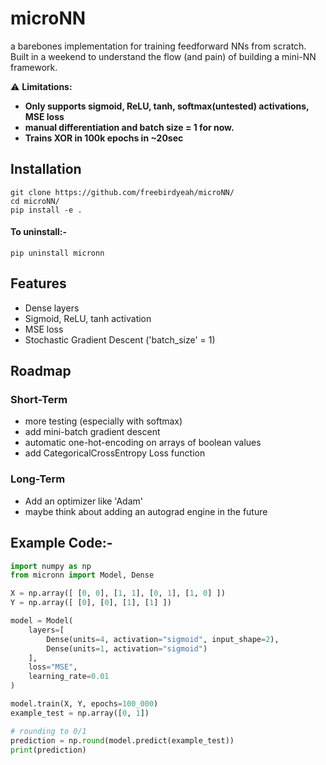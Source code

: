 # microNN
a barebones implementation for training feedforward NNs from scratch.
Built in a weekend to understand the flow (and pain) of building a mini-NN framework.

⚠️ **Limitations:**
 
 - **Only supports sigmoid, ReLU, tanh, softmax(untested) activations, MSE loss**
 - **manual differentiation and batch size = 1 for now.**
 -  **Trains XOR in 100k epochs in ~20sec**

## Installation

```
git clone https://github.com/freebirdyeah/microNN/
cd microNN/
pip install -e .
```

#### To uninstall:-

`pip uninstall micronn`

## Features
- Dense layers
- Sigmoid, ReLU, tanh activation
- MSE loss
- Stochastic Gradient Descent ('batch_size' = 1)

## Roadmap
### Short-Term  
- more testing (especially with softmax)
- add mini-batch gradient descent
- automatic one-hot-encoding on arrays of boolean values
- add CategoricalCrossEntropy Loss function
 
### Long-Term  
- Add an optimizer like 'Adam'
- maybe think about adding an autograd engine in the future

## Example Code:-

```python
import numpy as np
from micronn import Model, Dense

X = np.array([ [0, 0], [1, 1], [0, 1], [1, 0] ])
Y = np.array([ [0], [0], [1], [1] ])

model = Model(
    layers=[
        Dense(units=4, activation="sigmoid", input_shape=2),
        Dense(units=1, activation="sigmoid")
    ],
    loss="MSE",
    learning_rate=0.01
)

model.train(X, Y, epochs=100_000)
example_test = np.array([0, 1])

# rounding to 0/1
prediction = np.round(model.predict(example_test))
print(prediction)
```
